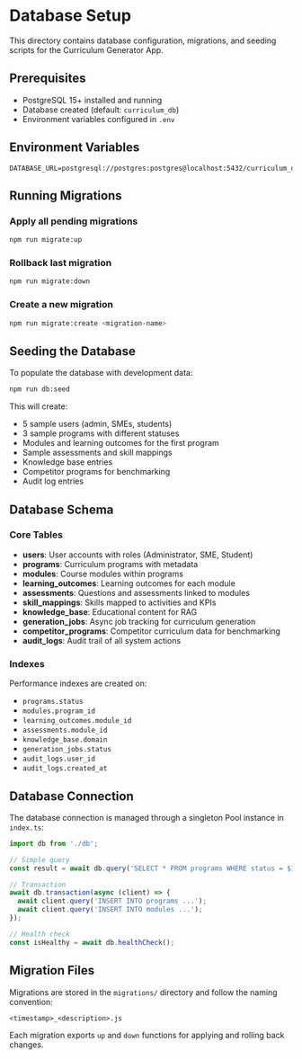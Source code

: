# Database Setup

This directory contains database configuration, migrations, and seeding scripts for the Curriculum Generator App.

## Prerequisites

- PostgreSQL 15+ installed and running
- Database created (default: `curriculum_db`)
- Environment variables configured in `.env`

## Environment Variables

```env
DATABASE_URL=postgresql://postgres:postgres@localhost:5432/curriculum_db
```

## Running Migrations

### Apply all pending migrations
```bash
npm run migrate:up
```

### Rollback last migration
```bash
npm run migrate:down
```

### Create a new migration
```bash
npm run migrate:create <migration-name>
```

## Seeding the Database

To populate the database with development data:

```bash
npm run db:seed
```

This will create:
- 5 sample users (admin, SMEs, students)
- 3 sample programs with different statuses
- Modules and learning outcomes for the first program
- Sample assessments and skill mappings
- Knowledge base entries
- Competitor programs for benchmarking
- Audit log entries

## Database Schema

### Core Tables

- **users**: User accounts with roles (Administrator, SME, Student)
- **programs**: Curriculum programs with metadata
- **modules**: Course modules within programs
- **learning_outcomes**: Learning outcomes for each module
- **assessments**: Questions and assessments linked to modules
- **skill_mappings**: Skills mapped to activities and KPIs
- **knowledge_base**: Educational content for RAG
- **generation_jobs**: Async job tracking for curriculum generation
- **competitor_programs**: Competitor curriculum data for benchmarking
- **audit_logs**: Audit trail of all system actions

### Indexes

Performance indexes are created on:
- `programs.status`
- `modules.program_id`
- `learning_outcomes.module_id`
- `assessments.module_id`
- `knowledge_base.domain`
- `generation_jobs.status`
- `audit_logs.user_id`
- `audit_logs.created_at`

## Database Connection

The database connection is managed through a singleton Pool instance in `index.ts`:

```typescript
import db from './db';

// Simple query
const result = await db.query('SELECT * FROM programs WHERE status = $1', ['draft']);

// Transaction
await db.transaction(async (client) => {
  await client.query('INSERT INTO programs ...');
  await client.query('INSERT INTO modules ...');
});

// Health check
const isHealthy = await db.healthCheck();
```

## Migration Files

Migrations are stored in the `migrations/` directory and follow the naming convention:
```
<timestamp>_<description>.js
```

Each migration exports `up` and `down` functions for applying and rolling back changes.
